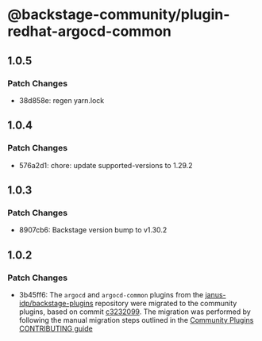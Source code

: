 # @backstage-community/plugin-redhat-argocd-common

## 1.0.5

### Patch Changes

- 38d858e: regen yarn.lock

## 1.0.4

### Patch Changes

- 576a2d1: chore: update supported-versions to 1.29.2

## 1.0.3

### Patch Changes

- 8907cb6: Backstage version bump to v1.30.2

## 1.0.2

### Patch Changes

- 3b45ff6: The `argocd` and `argocd-common` plugins from the [janus-idp/backstage-plugins](https://github.com/janus-idp/backstage-plugins) repository were migrated to the community plugins, based on commit [c3232099](https://github.com/janus-idp/backstage-plugins/commit/c3232099). The migration was performed by following the manual migration steps outlined in the [Community Plugins CONTRIBUTING guide](https://github.com/backstage/community-plugins/blob/main/CONTRIBUTING.md#migrating-a-plugin)
